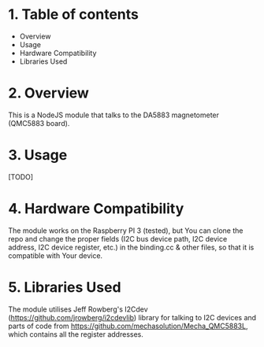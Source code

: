 # 1. Table of contents
- Overview
- Usage
- Hardware Compatibility
- Libraries Used

# 2. Overview
This is a NodeJS module that talks to the DA5883 magnetometer (QMC5883 board).

# 3. Usage
[TODO]

# 4. Hardware Compatibility
The module works on the Raspberry PI 3 (tested), but You can clone the repo and change the proper fields (I2C bus device path, I2C device address, I2C device register, etc.) in the binding.cc & other files, so that it is compatible with Your device.

# 5. Libraries Used
The module utilises Jeff Rowberg's I2Cdev (https://github.com/jrowberg/i2cdevlib) library for talking to I2C devices and parts of code from https://github.com/mechasolution/Mecha_QMC5883L, which contains all the register addresses.
